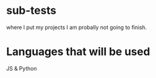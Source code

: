# sub-tests
where I put my projects I am probally not going to finish.

# Languages that will be used
JS & Python